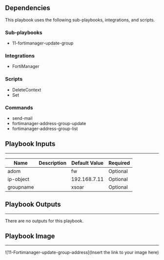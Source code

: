 

## Dependencies
This playbook uses the following sub-playbooks, integrations, and scripts.

### Sub-playbooks
* 11-fortimanager-update-group

### Integrations
* FortiManager

### Scripts
* DeleteContext
* Set

### Commands
* send-mail
* fortimanager-address-group-update
* fortimanager-address-group-list

## Playbook Inputs
---

| **Name** | **Description** | **Default Value** | **Required** |
| --- | --- | --- | --- |
| adom |  | fw | Optional |
| ip-object |  | 192.168.7.11 | Optional |
| groupname |  | xsoar | Optional |

## Playbook Outputs
---
There are no outputs for this playbook.

## Playbook Image
---
![11-Fortimanager-update-group-address](Insert the link to your image here)